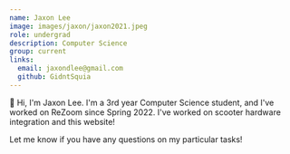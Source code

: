 ```yaml
---
name: Jaxon Lee
image: images/jaxon/jaxon2021.jpeg
role: undergrad
description: Computer Science
group: current
links:
  email: jaxondlee@gmail.com
  github: GidntSquia
---
```


👋 Hi, I'm Jaxon Lee. I'm a 3rd year Computer Science student, and I've worked on ReZoom since Spring 2022. I've worked on scooter hardware integration and this website!




Let me know if you have any questions on my particular tasks!

